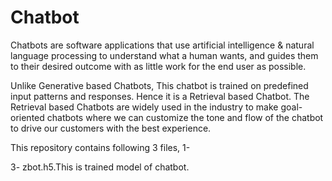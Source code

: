 # Chatbot
Chatbots are software applications that use artificial intelligence & natural language processing to understand what a human wants, and guides them to their desired outcome with as little work for the end user as possible. 

Unlike Generative based Chatbots, This chatbot is trained on predefined input patterns and responses. Hence it is a Retrieval based Chatbot. The Retrieval based Chatbots are widely used in the industry to make goal-oriented chatbots where we can customize the tone and flow of the chatbot to drive our customers with the best experience.

This repository contains following 3 files,
1- 

3- zbot.h5.This is trained model of chatbot. 
